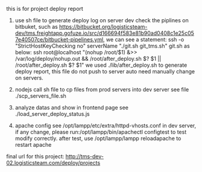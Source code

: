 this is for project deploy report

1. use sh file to generate deploy log on server dev 
  check the piplines on bitbuket, such as https://bitbucket.org/logisticsteam-dev/tms.freightapp.gofuze.io/src/d166694f583e81b90ad0408c1e25c057e40507ce/bitbucket-pipelines.yml,
  we can see a statement:
  ssh -o "StrictHostKeyChecking no" serverName "./git.sh git_tms.sh"
  git.sh as below:
  ssh root@localhost "(nohup /root/$1) &>> /var/log/deploy/nohup.out && /root/after_deploy.sh $? $1 || /root/after_deploy.sh $? $1"
  we used ./lib/after_deploy.sh to generate deploy report, this file do not push to server auto need manually change on servers.
  
 2. nodejs call sh file to cp files from prod servers into dev server
  see file ./scp_servers_file.sh
 
 3. analyze datas and show in frontend page
 see ./load_server_deploy_status.js
 
 4. apache config
  see /opt/lampp/etc/extra/httpd-vhosts.conf in dev server, if any change,
  please run:/opt/lampp/bin/apachectl configtest to test modify correctly.
  after test, use  /opt/lampp/lampp reloadapache to restart apache 
 
 final url for this project:
 http://tms-dev-02.logisticsteam.com/deploy/projects 